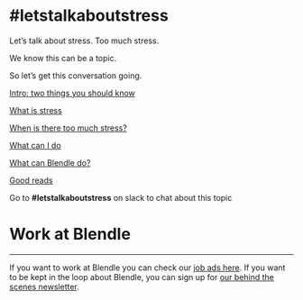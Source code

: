 # #letstalkaboutstress

Let’s talk about stress. Too much stress. 

We know this can be a topic.

So let’s get this conversation going. 

[Intro: two things you should know](#letstalkaboutstress%20f44cc0e3a0914dcbb403e82912f38f2c/Intro%20two%20things%20you%20should%20know%2024096db12ec6479c80033ec176b8dc13.md)

[What is stress](#letstalkaboutstress%20f44cc0e3a0914dcbb403e82912f38f2c/What%20is%20stress%209323920925ee44c6b0f15f4887737fb2.md)

[When is there too much stress?](#letstalkaboutstress%20f44cc0e3a0914dcbb403e82912f38f2c/When%20is%20there%20too%20much%20stress%20d0a2eb663b5f4b259238b580b1adb29b.md)

[What can I do](#letstalkaboutstress%20f44cc0e3a0914dcbb403e82912f38f2c/What%20can%20I%20do%2091df68293bde432292f8f18a507bac41.md)

[What can Blendle do?](#letstalkaboutstress%20f44cc0e3a0914dcbb403e82912f38f2c/What%20can%20Blendle%20do%20cfc6d79ed6c5441d969d82bbfe059d22.md)

[Good reads](#letstalkaboutstress%20f44cc0e3a0914dcbb403e82912f38f2c/Good%20reads%20af8cea6c1e1340ecbc4d2688d0316f24.md)

Go to **#letstalkaboutstress** on slack to chat about this topic

# Work at Blendle

---

If you want to work at Blendle you can check our [job ads here](https://blendle.homerun.co/). If you want to be kept in the loop about Blendle, you can sign up for [our behind the scenes newsletter](https://blendle.homerun.co/yes-keep-me-posted/tr/apply?token=8092d4128c306003d97dd3821bad06f2).